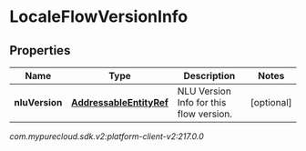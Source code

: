 # LocaleFlowVersionInfo


## Properties

| Name | Type | Description | Notes |
| ------------ | ------------- | ------------- | ------------- |
| **nluVersion** | [**AddressableEntityRef**](AddressableEntityRef) | NLU Version Info for this flow version. |  [optional] |




_com.mypurecloud.sdk.v2:platform-client-v2:217.0.0_
